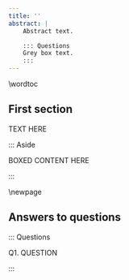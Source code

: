```yaml
---
title: ''
abstract: |
    Abstract text.

    ::: Questions
    Grey box text.
    :::
---
```


\wordtoc

## First section

TEXT HERE

::: Aside

BOXED CONTENT HERE

:::

\newpage

## Answers to questions

::: Questions

Q1. QUESTION

:::
